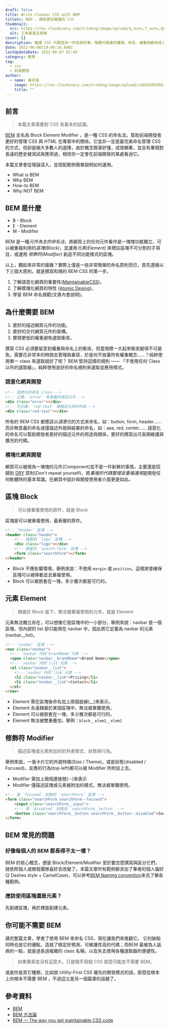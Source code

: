 ```yaml
---
draft: false
title: Write Cleaner CSS with BEM 
titletc: BEM - 撰寫更好維護的 CSS
thumbnail:
  src: https://res.cloudinary.com/tridong/image/upload/q_auto,f_auto,dpr_auto/v1654515985/global/%E4%B8%89%E8%A7%92%E6%9D%B1%E6%9D%B1-%E5%93%81%E7%89%8C%E5%B1%95%E7%A4%BA%E5%B0%81%E9%9D%A2.png
  alt: 三角東東主視覺
cover: []
description: 維護 CSS 代碼並非一件容易的事，隨著代碼庫的擴增，命名、權重與繼承成了一件非常困難的事情。讓我們使用廣受歡迎的 BEM 命名法來改善這件事情。
date: 2022-06-06T19:49:26.640Z
lastUpdateDate: 2022-06-07 03:49
category: 教學
tag:
  - css
  - 前端開發
author:
  - name: 黃宗瑋
    image: https://res.cloudinary.com/tridong/image/upload/v1654503496/global/%E9%BB%83%E5%AE%97%E7%91%8B-%E9%A0%AD%E5%83%8F.jpg
    title: ""
---
```

## 前言

> 本篇文章需要對 CSS 有基本的認識。

[BEM](http://getbem.com/) 全名為 Block Element Modifier ，是一種 CSS 的命名法，幫助前端開發者更好的管理 CSS 與 HTML 在專案中的關係。它並非一定是最完美命名管理 CSS 的方式，但卻是絕大多數人的選擇，由於概念簡潔好懂，成效顯著，並且有著相對長遠的歷史被測試與應用過，相信你一定會在前端開發的某處看過它。

本篇文章會從理論深入，並搭配範例簡單說明如何運用。

* What is BEM
* Why BEM
* How-to BEM
* Why NOT BEM


## BEM 是什麼
* B - Block
* E - Element
* M - Modifier

BEM 是一種*元件為主的命名法*，將網頁上的任何元件看作是一塊塊功能獨立、可以被重複利用的*區塊(Block)*，並運用*元素(Element)* 來標註區塊不可分割的子項目，或運用 *修飾符(Modifier)* 創造不同功能樣式的區塊。

以上，聽起來非常的複雜？實際上僅是一些非常簡單的命名原則而已，首先遵循以下三個大原則，就是撰寫和規的 BEM CSS 的第一步。

1. 了解語意化網頁的重要性([MaintainableCSS](https://maintainablecss.com/))。
2. 了解模塊化網頁的特性 ([Atomic Desing](https://bradfrost.com/blog/post/atomic-web-design/))。
3. 學習 BEM 命名規範(文章內會說明)。

## 為什麼需要 BEM
1. 更好的描述網頁元件的功能。
2. 更好的交代網頁元件的架構。
3. 實現更低的權重避免選取衝突。

撰寫 CSS 必須要留意到權重與命名上的衝突，但當規模一大起來衝突變得不可避免，需要花非常多的時間去管理與重寫，於是何不放棄所有權重概念……？純粹使用單一 class 來選取就好了呢？
BEM 堅持這樣的規則 —— 「不使用任何 Class 以外的選取器」，純粹使用良好的命名規則來選取並應用樣式。

### 語意化網頁開發

``` html
<!-- 語意化的命名 class -->
<!-- 正確，`error` 有意義的描述元件 -->
<div class="error"></div>
<!-- 不正確，`red-text` 僅描述元件的外貌 -->
<div class="red-text"></div>
```

所有的 BEM CSS 都應該以*語意化*的方式來命名，如：button, form, header…… 而非無意義的命名或僅描述外貌與結果的命名，如：aaa, red, center…… 語意化的命名可以幫助開發者更好的描述元件的用途與關係，更好的撰寫出可長期維護與擴充的代碼。

### 模塊化網頁開發
網頁可以被視為一塊塊的元件(Component)並不是一件新鮮的事情，主要還是回歸到 [DRY](https://zh.wikipedia.org/zh-tw/%E4%B8%80%E6%AC%A1%E4%B8%94%E4%BB%85%E4%B8%80%E6%AC%A1) 原則(Don't repeat yourself)，將*重複的代碼整理並重複運用*是開發任何軟體時的基本常識。在網頁中設計與開發使用者介面更是如此。


## 區塊 Block

> 可以被重複使用的原件，就是 Block

區塊是可以被重複使用，最表層的原件。

``` html
<!-- `header` 區塊 -->
<header class="header">
    <!-- 嵌套的 `logo` 區塊 -->
    <div class="logo"></div>
    <!-- 嵌套的 `search-form` 區塊 -->
    <form class="searchForm"></form>
</header>
```
* Block 不應影響環境，舉例來說：不使用 ```margin``` 或 ```position```。這樣將會確保區塊可以被移動並且重複使用。
* Block 可以被嵌套在一塊，多少層次都是可行的。

## 元素 Element

> 隸屬於 Block 底下，無法被重複使用的元件，就是 Element

元素無法獨立存在，可以想像它是區塊中的一小部分，舉例來說：navbar 是一個區塊，但內部的 list 卻只能用在 navbar 中，因此將它定義為 navbar 的元素(navbar__list)。

``` html
<!-- `navbar` 區塊 -->
<nav class="navbar">
  <!-- `navbar`內的`brandName`元素 -->
  <span class="navbar__brandName">Brand Name</span>
  <!-- `navbar`內的`list`元素 -->
  <ul class="navbar__list">
    <!-- `navbar`內的`link`元素 -->
    <li class="navbar__link">Pricing</li>
    <li class="navbar__link">Contact</li>
  </ul>
</nav>
```
* Element 需在區塊後命名加上兩個底線(__)來表示。
* Element 永遠隸屬於某個區塊中，無法被單獨使用。
* Element 可以被嵌套在一塊，多少層次都是可行的。
* Element 無法被雙重疊加，舉例：```block__elem1__elem2```

## 修飾符 Modifier

> 描述區塊或元素附加的的外表樣式、狀態與行為。

舉例來說，一張卡片它的外貌特徵(Size / Theme)，或是狀態(disabled / Focused)，反應的行為(top-left)都可以被 Modifier 所附註上去。

* Modifier 需加上兩個連接號(--)來表示
* Modifier 僅描述區塊或元素被附加的樣式，無法被單獨使用。

``` html
<!-- 是 `focused` 狀態的 `searchForm` 區塊 -->
<form class="searchForm searchForm--focused">
    <input class="searchForm__input">
    <!-- 是 `disabled` 狀態的 `searchForm__button` -->
    <button class="searchForm__button searchForm__button--disabled">Search</button> 
</form>
```

## BEM 常見的問題

### 好像每個人的 BEM 都長得不太一樣？
BEM 的核心概念，便是 Block/Element/Modifier 至於要怎麼撰寫與區分它們，就依照個人或開發團隊喜好去改變了。本篇文章所有範例都添加了筆者的個人偏好(2 Dashes style + CamelCase)，可以參考[BEM Naming convention](https://en.bem.info/methodology/naming-convention/)來去了解各種範例。

### 應該使用區塊還是元素？
先創建區塊，再於裡面創建元素。

## 你可能不需要 BEM
讀完整篇文章，學會了使用 BEM 來命名 CSS，現在讓我們來推翻它。
它的缺點同時也是它的優點，造就了穩定好預測，可維護性高的代碼；而BEM 最被為人詬病的一點，就是過長過複雜的 class 名稱，以及失去使用各種選取器的便捷性。

> 如果專案並沒有這麼大，只是隨手寫個 CSS 那麼可能並不需要 BEM。

或是你是其它種類，比如說 Utility-First CSS 優先的開發模式的話，那麼從根本上你根本不需要 BEM ，不過這又是另一個篇章的話題了。


## 參考資料
* [BEM](https://en.bem.info/methodology/)
* [BEM 方法論](http://bem.webclown.net/quick-start/#%E4%BB%8B%E7%BB%8D)
* [BEM — The way you get maintainable CSS code](https://medium.com/@alexkoenig/bem-the-way-you-get-maintainable-css-code-8fb043e49f60)